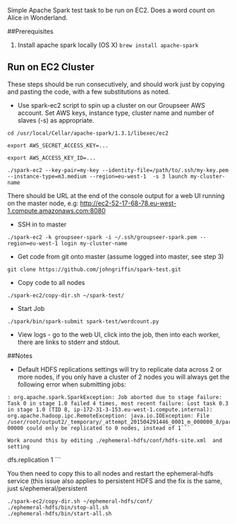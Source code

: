 Simple Apache Spark test task to be run on EC2.  Does a word count on Alice in Wonderland.

##Prerequisites
1.  Install apache spark locally  (OS X)
```brew install apache-spark```


## Run on EC2 Cluster

These steps should be run consecutively, and should work just by copying and pasting the code, with a few substitutions as noted.

* Use spark-ec2 script to spin up a cluster on our Groupseer AWS account.  Set AWS keys, instance type, cluster name and number of slaves (-s) as appropriate.

```cd /usr/local/Cellar/apache-spark/1.3.1/libexec/ec2```

```export AWS_SECRET_ACCESS_KEY=...```

```export AWS_ACCESS_KEY_ID=...```

```./spark-ec2 --key-pair=my-key --identity-file=/path/to/.ssh/my-key.pem --instance-type=m3.medium --region=eu-west-1  -s 3 launch my-cluster-name```

There should be URL at the end of the console output for a web UI running on the master node, e.g:  http://ec2-52-17-68-78.eu-west-1.compute.amazonaws.com:8080

* SSH in to master

```./spark-ec2 -k groupseer-spark -i ~/.ssh/groupseer-spark.pem --region=eu-west-1 login my-cluster-name```

* Get code from git onto master (assume logged into master, see step 3)

```git clone https://github.com/johngriffin/spark-test.git```

* Copy code to all nodes

```./spark-ec2/copy-dir.sh ~/spark-test/```

* Start Job

```./spark/bin/spark-submit spark-test/wordcount.py```

* View logs - go to the web UI, click into the job, then into each worker, there are links to stderr and stdout.  


##Notes

* Default HDFS replications settings will try to replicate data across 2 or more nodes, if you only have a cluster of 2 nodes you will always get the following error when submitting jobs:

```py4j.protocol.Py4JJavaError: An error occurred while calling o48.saveAsTextFile.
: org.apache.spark.SparkException: Job aborted due to stage failure: Task 0 in stage 1.0 failed 4 times, most recent failure: Lost task 0.3 in stage 1.0 (TID 8, ip-172-31-3-153.eu-west-1.compute.internal): org.apache.hadoop.ipc.RemoteException: java.io.IOException: File /user/root/output2/_temporary/_attempt_201504291446_0001_m_000000_8/part-00000 could only be replicated to 0 nodes, instead of 1```

Work around this by editing ./ephemeral-hdfs/conf/hdfs-site.xml  and setting

```
<property>
    <name>dfs.replication</name>
    <value>1</value>
</property>
```

You then need to copy this to all nodes and restart the ephemeral-hdfs service  (this issue also applies to persistent HDFS and the fix is the same, just s/ephemeral/persistent 

```
./spark-ec2/copy-dir.sh ~/ephemeral-hdfs/conf/
./ephemeral-hdfs/bin/stop-all.sh
./ephemeral-hdfs/bin/start-all.sh
```
